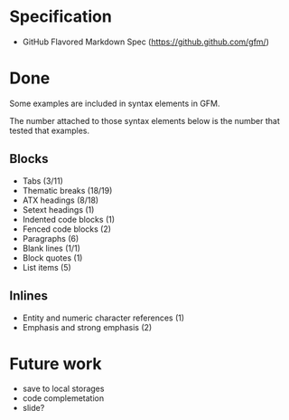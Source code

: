 # Specification
* GitHub Flavored Markdown Spec (https://github.github.com/gfm/)

# Done
Some examples are included in syntax elements in GFM.

The number attached to those syntax elements below is the number that tested that examples.

## Blocks
* Tabs (3/11)
* Thematic breaks (18/19)
* ATX headings (8/18)
* Setext headings (1)
* Indented code blocks (1)
* Fenced code blocks (2)
* Paragraphs (6)
* Blank lines (1/1)
* Block quotes (1)
* List items (5)
## Inlines
* Entity and numeric character references (1)
* Emphasis and strong emphasis (2)

# Future work
* save to local storages
* code complemetation
* slide?
